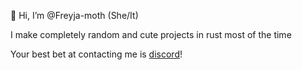👋 Hi, I’m @Freyja-moth (She/It)

I make completely random and cute projects in rust most of the time

Your best bet at contacting me is [discord](https://discordapp.com/users/639754094361313280)!

<!---
Freyja-moth/Freyja-moth is a ✨ special ✨ repository because its `README.md` (this file) appears on your GitHub profile.
You can click the Preview link to take a look at your changes.
--->
